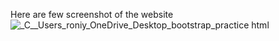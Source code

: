 Here are few screenshot of the website
![_C__Users_roniy_OneDrive_Desktop_bootstrap_practice html](https://user-images.githubusercontent.com/70430778/224636357-2c079448-3632-4ed2-a115-cdc87eafeec5.png)
